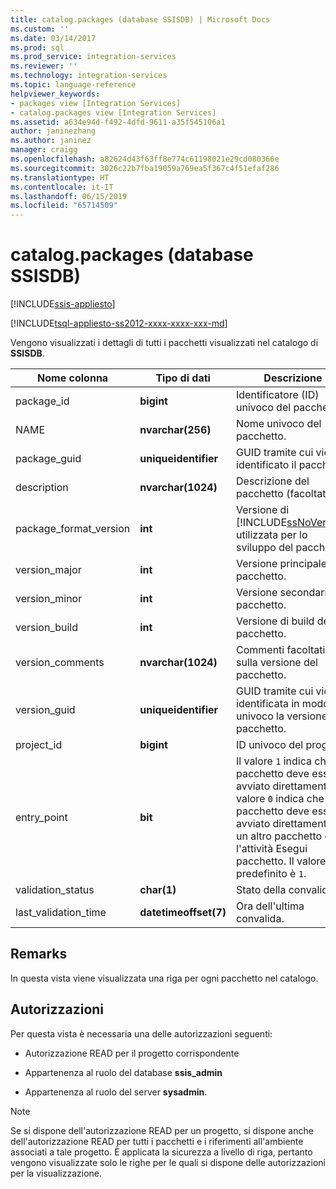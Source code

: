 ```yaml
---
title: catalog.packages (database SSISDB) | Microsoft Docs
ms.custom: ''
ms.date: 03/14/2017
ms.prod: sql
ms.prod_service: integration-services
ms.reviewer: ''
ms.technology: integration-services
ms.topic: language-reference
helpviewer_keywords:
- packages view [Integration Services]
- catalog.packages view [Integration Services]
ms.assetid: a634e94d-f492-4dfd-9611-a35f545106a1
author: janinezhang
ms.author: janinez
manager: craigg
ms.openlocfilehash: a82624d43f63ff8e774c61198021e29cd080366e
ms.sourcegitcommit: 3026c22b7fba19059a769ea5f367c4f51efaf286
ms.translationtype: HT
ms.contentlocale: it-IT
ms.lasthandoff: 06/15/2019
ms.locfileid: "65714509"
---
```

# <a name="catalogpackages-ssisdb-database"></a>catalog.packages (database SSISDB)

[!INCLUDE[ssis-appliesto](../../includes/ssis-appliesto-ssvrpluslinux-asdb-asdw-xxx.md)]


[!INCLUDE[tsql-appliesto-ss2012-xxxx-xxxx-xxx-md](../../includes/tsql-appliesto-ss2012-xxxx-xxxx-xxx-md.md)]

  Vengono visualizzati i dettagli di tutti i pacchetti visualizzati nel catalogo di **SSISDB**.  
  
|Nome colonna|Tipo di dati|Descrizione|  
|-----------------|---------------|-----------------|  
|package_id|**bigint**|Identificatore (ID) univoco del pacchetto.|  
|NAME|**nvarchar(256)**|Nome univoco del pacchetto.|  
|package_guid|**uniqueidentifier**|GUID tramite cui viene identificato il pacchetto.|  
|description|**nvarchar(1024)**|Descrizione del pacchetto (facoltativa).|  
|package_format_version|**int**|Versione di [!INCLUDE[ssNoVersion](../../includes/ssnoversion-md.md)] utilizzata per lo sviluppo del pacchetto.|  
|version_major|**int**|Versione principale del pacchetto.|  
|version_minor|**int**|Versione secondaria del pacchetto.|  
|version_build|**int**|Versione di build del pacchetto.|  
|version_comments|**nvarchar(1024)**|Commenti facoltativi sulla versione del pacchetto.|  
|version_guid|**uniqueidentifier**|GUID tramite cui viene identificata in modo univoco la versione del pacchetto.|  
|project_id|**bigint**|ID univoco del progetto.|  
|entry_point|**bit**|Il valore `1` indica che il pacchetto deve essere avviato direttamente. Il valore `0` indica che il pacchetto deve essere avviato direttamente da un altro pacchetto con l'attività Esegui pacchetto. Il valore predefinito è `1`.|  
|validation_status|**char(1)**|Stato della convalida.|  
|last_validation_time|**datetimeoffset(7)**|Ora dell'ultima convalida.|  
  
## <a name="remarks"></a>Remarks  
 In questa vista viene visualizzata una riga per ogni pacchetto nel catalogo.  
  
## <a name="permissions"></a>Autorizzazioni  
 Per questa vista è necessaria una delle autorizzazioni seguenti:  
  
-   Autorizzazione READ per il progetto corrispondente  
  
-   Appartenenza al ruolo del database **ssis_admin**  
  
-   Appartenenza al ruolo del server **sysadmin**.  
  
> [!NOTE]  
>  Se si dispone dell'autorizzazione READ per un progetto, si dispone anche dell'autorizzazione READ per tutti i pacchetti e i riferimenti all'ambiente associati a tale progetto. È applicata la sicurezza a livello di riga, pertanto vengono visualizzate solo le righe per le quali si dispone delle autorizzazioni per la visualizzazione.  
  
  
